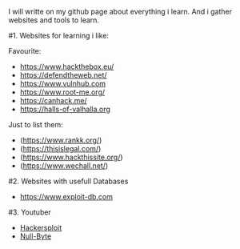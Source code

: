 
I will writte on my github page about everything i learn. And i gather websites and tools to learn.

#1. Websites for learning i like:

Favourite:

- https://www.hackthebox.eu/
- https://defendtheweb.net/
- https://www.vulnhub.com
- https://www.root-me.org/
- https://canhack.me/
- https://halls-of-valhalla.org

Just to list them:

- (https://www.rankk.org/)
- (https://thisislegal.com/)
- (https://www.hackthissite.org/)
- (https://www.wechall.net/)

#2. Websites with usefull Databases

- https://www.exploit-db.com

#3. Youtuber

- [Hackersploit](https://www.youtube.com/channel/UC0ZTPkdxlAKf-V33tqXwi3Q/featured)
- [Null-Byte](https://www.youtube.com/channel/UCgTNupxATBfWmfehv21ym-g)